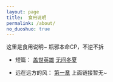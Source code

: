 ```yaml
---
layout: page
title:  食用说明
permalink: /about/
no_duoshuo: true
---
```


这里是食用说明~
瓶邪本命CP，不逆不拆

* 短篇：
[盖世英雄](https://scimitark.github.io/jekyll/pixyll/2019/04/26/so-what-is-jekyll/)
[无间冬夏](https://scimitark.github.io/jekyll/pixyll/2019/04/27/welcome-to-pixyll/)

* 远在远方的风：
[第一章]()
上面链接暂无~

